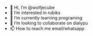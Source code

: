 - 👋 Hi, I’m @wolfjecube
- 👀 I’m interested in rubiks
- 🌱 I’m currently learning programing
- 💞️ I’m looking to collaborate on dialypu
- 📫 How to reach me email/whatsapp

<!---
wolfjecube/wolfjecube is a ✨ special ✨ repository because its `README.md` (this file) appears on your GitHub profile.
You can click the Preview link to take a look at your changes.
--->
